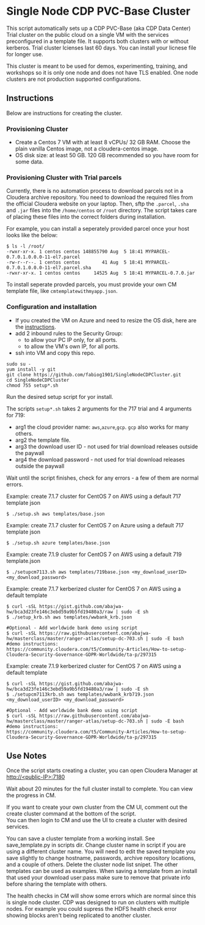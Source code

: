 # Single Node CDP PVC-Base Cluster 

This script automatically sets up a CDP PVC-Base (aka CDP Data Center) Trial cluster on the public cloud on a single VM with the services preconfigured in a template file. It supports both clusters with or without kerberos.  Trial cluster lcienses last 60 days.  You can install your licnese file for longer use.

This cluster is meant to be used for demos, experimenting, training, and workshops so it is only one node and does not have TLS enabled.  One node clusters are not production supported configurations.

## Instructions

Below are instructions for creating the cluster.

### Provisioning Cluster
- Create a Centos 7 VM with at least 8 vCPUs/ 32 GB RAM. Choose the plain vanilla Centos image, not a cloudera-centos image.
- OS disk size: at least 50 GB.  120 GB recommended so you have room for some data.


### Provisioning Cluster with Trial parcels

Currently, there is no automation process to download parcels not in a Cloudera archive repository. You need to download the required files from the official Cloudera website on your laptop. Then, sftp the `.parcel`, `.sha` and `.jar` files into the `/home/centos` or `/root` directory. The script takes care of placing these files into the correct folders during installation.

For example, you can install a seperately provided parcel once your host looks like the below:

```
$ ls -l /root/
-rwxr-xr-x. 1 centos centos 148855790 Aug  5 18:41 MYPARCEL-0.7.0.1.0.0.0-11-el7.parcel
-rw-r--r--. 1 centos centos        41 Aug  5 18:41 MYPARCEL-0.7.0.1.0.0.0-11-el7.parcel.sha
-rwxr-xr-x. 1 centos centos     14525 Aug  5 18:41 MYPARCEL-0.7.0.jar
```

To install seperate provded parcels, you must provide your own CM template file, like `cmtemplatewithmyapp.json`.

### Configuration and installation
- If you created the VM on Azure and need to resize the OS disk, here are the [instructions](scripts/how-to-resize-os-disk.md).
- add 2 inbound rules to the Security Group:
  - to allow your PC IP only, for all ports.
  - to allow the VM's own IP, for all ports.
- ssh into VM and copy this repo.

```
sudo su -
yum install -y git
git clone https://github.com/fabiog1901/SingleNodeCDPCluster.git
cd SingleNodeCDPCluster
chmod 755 setup*.sh
```
Run the desired setup script for yor install.

The scripts `setup*.sh` takes 2 arguments for the 717 trial and 4 arguments for 719:
- arg1 the cloud provider name: `aws`,`azure`,`gcp`.  `gcp` also works for many others.
- arg2 the template file.
- arg3 the download user ID - not used for trial download releases outside the paywall
- arg4 the download password - not used for trial download releases outside the paywall

Wait until the script finishes, check for any errors - a few of them are normal errors.

Example: create 7.1.7 cluster for CentOS 7 on AWS using a default 717 template json
```
$ ./setup.sh aws templates/base.json
```

Example: create 7.1.7 cluster for CentOS 7 on Azure using a default 717 template json
```
$ ./setup.sh azure templates/base.json
```

Example: create 7.1.9 cluster for CentOS 7 on AWS using a default 719 template.json
```
$ ./setupcm7113.sh aws templates/719base.json <my_download_userID> <my_download_password>
```

Example: create 7.1.7 kerberized cluster for CentOS 7 on AWS using a default template
```
$ curl -sSL https://gist.github.com/abajwa-hw/bca3d23fe146c3ebd59a9b5fd19480a3/raw | sudo -E sh
$ ./setup_krb.sh aws templates/wwbank_krb.json

#Optional - Add worldwide bank demo using script
$ curl -sSL https://raw.githubusercontent.com/abajwa-hw/masterclass/master/ranger-atlas/setup-dc-703.sh | sudo -E bash
#demo instructions:
https://community.cloudera.com/t5/Community-Articles/How-to-setup-Cloudera-Security-Governance-GDPR-Worldwide/ta-p/297315
```

Example: create 7.1.9 kerberized cluster for CentOS 7 on AWS using a default template
```
$ curl -sSL https://gist.github.com/abajwa-hw/bca3d23fe146c3ebd59a9b5fd19480a3/raw | sudo -E sh
$ ./setupcm7113krb.sh aws templates/wwbank_krb719.json <my_download_userID> <my_download_password>

#Optional - Add worldwide bank demo using script
$ curl -sSL https://raw.githubusercontent.com/abajwa-hw/masterclass/master/ranger-atlas/setup-dc-703.sh | sudo -E bash
#demo instructions:
https://community.cloudera.com/t5/Community-Articles/How-to-setup-Cloudera-Security-Governance-GDPR-Worldwide/ta-p/297315
```

## Use Notes
Once the script starts creating a cluster, you can open Cloudera Manager at [http://\<public-IP\>:7180](http://<public-IP>:7180)

Wait about 20 minutes for the full cluster install to complete.  You can view the progress in CM.

If you want to create your own cluster from the CM UI, comment out the create cluster command at the 
bottom of the script.  
You can then login to CM and use the UI to create a cluster with desired services.

You can save a cluster template from a working install. See save_template.py in scripts dir. Change cluster name in script 
if you are using a different cluster name.  You will need to edit the saved template you save slightly to change hostname, 
passwords, archive repository locations, and a couple of others. Delete the cluster node list snipet. The other templates 
can be used as examples. When saving a template from an install that used your download user:pass make sure to remove that
private info before sharing the template with others.

The health checks in CM will show some errors which are normal since this is single node cluster. CDP was designed to run 
on clusters with multiple nodes.  For example you could supress the HDFS health check error showing blocks aren't being 
replicated to another cluster.

